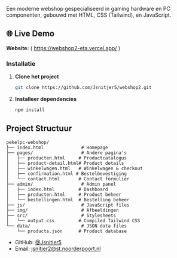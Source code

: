 Een moderne webshop gespecialiseerd in gaming hardware en PC componenten, gebouwd met HTML, CSS (Tailwind), en JavaScript.

## 🌐 Live Demo

**Website:** ( https://webshop2-eta.vercel.app/ )

### Installatie

1. **Clone het project**
   ```bash
   git clone https://github.com/Jsnitjer5/webshop2.git
   ```

2. **Installeer dependencies**
   ```bash
   npm install
   ```

## Project Structuur

```
pekelpc-webshop/
├── index.html              # Homepage
├── pages/                  # Andere pagina's
│   ├── producten.html     # Productcatalogus
│   ├── product-detail.html# Product details
│   ├── winkelwagen.html   # Winkelwagen & checkout
│   ├── confirmation.html # Bestelbevestiging
│   └── contact.html       # Contact formulier
├── admin/                  # Admin panel
│   ├── index.html         # Dashboard
│   ├── producten.html     # Product beheer
│   └── bestellingen.html  # Bestelling beheer
├── js/                     # JavaScript files
├── img/                    # Afbeeldingen
├── src/                    # Stylesheets
│   └── output.css         # Compiled Tailwind CSS
└── data/                   # JSON data files
    └── products.json      # Product database
```

- GitHub: [@Jsnitjer5](https://github.com/Jsnitjer5)
- Email: jsnitjer2@st.noorderpoort.nl
